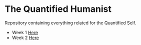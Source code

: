 # The Quantified Humanist
Repository containing everything related for the Quantified Self.

* Week 1 [Here](https://www.github.com/deibid/quantified-humanist/week-1)
* Week 2 [Here](https://www.github.com/deibid/quantified-humanist/week-2)